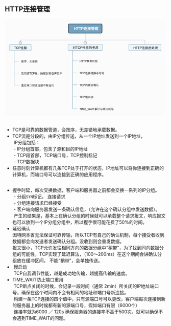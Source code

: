 ## HTTP连接管理
![](../images/HTTP连接管理.png)

## 
- TCP是可靠的数据管道，会按序，无差错地承载数据。
- TCP流是分段的，由IP分组传送，从一个IP地址发送到一个IP地址，   
  IP分组包括：   
  - IP分组首部，包含了源和目的IP地址   
  - TCP段首部，TCP端口号，TCP控制标记   
  - TCP数据块   
- 任意时刻计算机都有几条TCP处于打开的状态，IP地址可以将你连接到正确的计算机，而端口号可以连接到正确的应用程序。  
##   
- 握手时延，每次交换数据，客户端和服务器之前都会交换一系列的IP分组。   
  - 分组`SYN`标记， 连接请求   
  - 分组连接请求已经接受   
  - 客户端向服务器发送一条确认信息，（允许在这个确认分组中发送数据）。   
  产生的结果是，基本上在确认分组的时候就可以承载整个请求报文，响应报文也可以放到一个IP分组分组中，所以握手很可能花费了50%的时间。   
- 延迟确认   
 因特网本省无法保证可靠传输，所以TCP有自己的确认机制，每个接受者收到数据都会向发送者发送确认分组。没收到则会重发数据。   
 报文很小，TCP允许发往相同方向的数据分组中“稍带”，为了找到同向数据分组的可能性，TCP实现了延迟算法，（100～200ms）在这个期间会讲确认分组放在缓冲区间，  不能“捎带”，会单独传送。      
-  慢启动   
  TCP自我调节性能，越是成功地传输，越提高传输的速度。   
- TIME_WAIT防止端口重用   
  TCP断点关闭的时候，会记录一段时间（通常 2min）所关闭的IP地址端口号，确保在这个时间内不会有相同的地址和端口号新连接。   
  构建一条TCP连接的四个值中，只有源端口号可以更改，客户端每次连接到新的服务器上的时候都有新的源端口号，假如端口有限（6000个）      
  连接率就为6000 ／ 120s 确保服务器的连接率不高于500次，就可以确保不会遇到TIME_WAIT的问题。   
